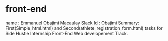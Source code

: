 # front-end
name : Emmanuel Obajimi Macaulay
Slack Id : Obajimi
Summary: First(Simple_html.html) and Second(athlete_registration_form.html) tasks for Side Hustle Internship Front-End Web developement Track.

